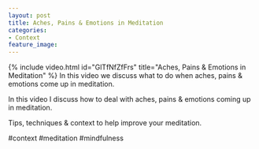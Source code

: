 ```yaml
---
layout: post
title: Aches, Pains & Emotions in Meditation
categories:
- Context
feature_image: 
---
```


{% include video.html id="GlTfNfZfFrs" title="Aches, Pains & Emotions in Meditation" %}
In this video we discuss what to do when aches, pains & emotions come up in meditation. 

In this video I discuss how to deal with aches, pains & emotions coming up in meditation.

Tips, techniques & context to help improve your meditation. 

#context #meditation #mindfulness 
